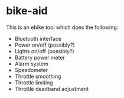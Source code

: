 # bike-aid
This is an ebike tool which does the following:
* Bluetooth interface
* Power on/off (possibly?)
* Lights on/off (possibly?)
* Battery power meter
* Alarm system
* Speedometer
* Throttle smoothing
* Throttle limiting
* Throttle deadband adjustment